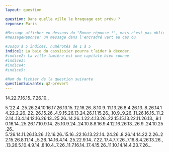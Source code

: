 ```yaml
---
layout: question

question: Dans quelle ville le braquage est prévu ?
reponse: Paris

#Message afficher en dessous du "Bonne réponse !", mais c'est pas obligatoires
#messageReponse: un message dans l'encradré vert au cas ou

#Jusqu'à 5 indices, numérotés de 1 à 5
indice1: La baie du cassissier pourra t’aider à décoder.
#indice2: La ville lumière est une capitale bien connue
#indice3:
#indice4:
#indice5: 

#Nom du fichier de la question suivante
questionSuivante: q2-prevert
---
```

14.22.7.16.15..7.26.10.,

5.’22.4..25.26.24.10.16.17.26.13.15..12.16.26..8.10.9..11.13.26.8.4.26.13..8.26.14.14.22.2.26..22..26.15.26..4.9.15.26.13.24.26.11.15.26.,.10.9..9.26..11.26.16.15..11.22.14..13.4.14.12.16.26.13..25.26..14.26..1.22.4.13.26..22.15.15.13.22.11.26.13.,.9.10.16.14..25.26.17.10.9.14..25.10.9.24..24.10.8.8.16.9.4.12.16.26.13..26.9..24.10.25.26..
5.’26.14.11.26.13.26..12.16.26..15.16..22.16.13.22.14..24.26..8.26.14.14.22.2.26..22.15.26.8.11.14.,.5.26..14.16.4.14..25.22.9.14..7.22..17.4.7.7.26..7.16.8.4.26.13.26.,.13.26.5.10.4.9.14..8.10.4..7.26..11.7.16.14..17.4.15.26..11.10.14.14.4.23.7.26...

<!-- <h2>{{ page.question }}</h2> -->